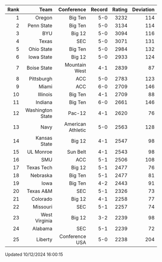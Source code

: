 | Rank  | Team                 | Conference           | Record   | Rating | Deviation |
| ---:  | ---:                 | ---:                 | ---:     | ---:   | ---:      |
| 1     | Oregon               | Big Ten              | 5-0      | 3232   | 114       |
| 2     | Penn State           | Big Ten              | 5-0      | 3134   | 114       |
| 3     | BYU                  | Big 12               | 5-0      | 3094   | 116       |
| 4     | Texas                | SEC                  | 5-0      | 3071   | 131       |
| 5     | Ohio State           | Big Ten              | 5-0      | 2984   | 132       |
| 6     | Iowa State           | Big 12               | 5-0      | 2933   | 124       |
| 7     | Boise State          | Mountain West        | 4-1      | 2839   | 87        |
| 8     | Pittsburgh           | ACC                  | 5-0      | 2783   | 123       |
| 9     | Miami                | ACC                  | 6-0      | 2709   | 146       |
| 10    | Illinois             | Big Ten              | 4-1      | 2709   | 88        |
| 11    | Indiana              | Big Ten              | 6-0      | 2661   | 146       |
| 12    | Washington State     | Pac-12               | 4-1      | 2620   | 76        |
| 13    | Navy                 | American Athletic    | 5-0      | 2563   | 128       |
| 14    | Kansas State         | Big 12               | 4-1      | 2547   | 98        |
| 15    | UL Monroe            | Sun Belt             | 4-1      | 2543   | 98        |
| 16    | SMU                  | ACC                  | 5-1      | 2506   | 108       |
| 17    | Texas Tech           | Big 12               | 5-1      | 2477   | 76        |
| 18    | Nebraska             | Big Ten              | 5-1      | 2477   | 81        |
| 19    | Iowa                 | Big Ten              | 4-2      | 2443   | 91        |
| 20    | Texas A&M            | SEC                  | 5-1      | 2326   | 73        |
| 21    | Colorado             | Big 12               | 4-1      | 2258   | 77        |
| 22    | Missouri             | SEC                  | 5-1      | 2257   | 74        |
| 23    | West Virginia        | Big 12               | 3-2      | 2239   | 98        |
| 24    | Alabama              | SEC                  | 5-1      | 2239   | 72        |
| 25    | Liberty              | Conference USA       | 5-0      | 2238   | 204       |

Updated 10/12/2024 16:00:15
